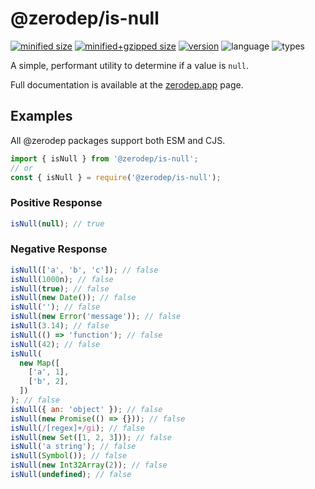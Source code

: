 # @zerodep/is-null

[![minified size](https://img.shields.io/bundlephobia/min/@zerodep/is-null?style=flat-square&color=blue)](https://bundlephobia.com/package/@zerodep/is-null)
[![minified+gzipped size](https://img.shields.io/bundlephobia/minzip/@zerodep/is-null?style=flat-square&color=blue)](https://bundlephobia.com/package/@zerodep/is-null)
[![version](https://img.shields.io/npm/v/@zerodep/is-null?style=flat-square&color=blue)](https://www.npmjs.com/package/@zerodep/is-null)
![language](https://img.shields.io/badge/typescript-100%25-blue?style=flat-square)
![types](https://img.shields.io/badge/types-included-blue?style=flat-square)

A simple, performant utility to determine if a value is `null`.

Full documentation is available at the [zerodep.app](http://zerodep.app/is/null) page.

## Examples

All @zerodep packages support both ESM and CJS.

```javascript
import { isNull } from '@zerodep/is-null';
// or
const { isNull } = require('@zerodep/is-null');
```

### Positive Response

```javascript
isNull(null); // true
```

### Negative Response

```javascript
isNull(['a', 'b', 'c']); // false
isNull(1000n); // false
isNull(true); // false
isNull(new Date()); // false
isNull(''); // false
isNull(new Error('message')); // false
isNull(3.14); // false
isNull(() => 'function'); // false
isNull(42); // false
isNull(
  new Map([
    ['a', 1],
    ['b', 2],
  ])
); // false
isNull({ an: 'object' }); // false
isNull(new Promise(() => {})); // false
isNull(/[regex]+/gi); // false
isNull(new Set([1, 2, 3])); // false
isNull('a string'); // false
isNull(Symbol()); // false
isNull(new Int32Array(2)); // false
isNull(undefined); // false
```
